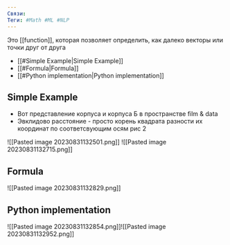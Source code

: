 ```yaml
---
Связи:
Теги: #Math #ML #NLP
---
```

Это [[function]], которая позволяет определить, как далеко векторы или точки друг от друга

- [[#Simple Example|Simple Example]]
- [[#Formula|Formula]]
- [[#Python implementation|Python implementation]]


## Simple Example
- Вот представление корпуса и корпуса Б в пространстве film & data
- Эвклидово расстояние - просто корень квадрата разности их координат по соответсвующим осям рис 2

![[Pasted image 20230831132501.png]]
![[Pasted image 20230831132715.png]]

## Formula

![[Pasted image 20230831132829.png]]

## Python implementation

![[Pasted image 20230831132854.png]]![[Pasted image 20230831132952.png]]